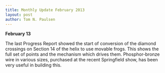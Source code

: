 ```yaml
---
title: Monthly Update February 2013 
layout: post
author: Tom N. Paulsen
---
```




 **February 13**   
  
 The last Progress Report showed the start of conversion of the diamond crossings on Section 14 of the helix to use movable frogs. This shows the full set of points and the mechanism which drives them. Phosphor\-bronze wire in various sizes, purchased at the recent Springfield show, has been very useful in building this. 
 
 